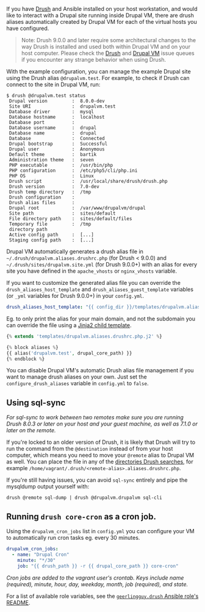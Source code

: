 If you have [Drush](http://www.drush.org) and Ansible installed on your host workstation, and would like to interact with a Drupal site running inside Drupal VM, there are drush aliases automatically created by Drupal VM for each of the virtual hosts you have configured.

> Note: Drush 9.0.0 and later require some architectural changes to the way Drush is installed and used both within Drupal VM and on your host computer. Please check the [Drush](https://github.com/drush-ops/drush/issues) and [Drupal VM](https://github.com/geerlingguy/drupal-vm/issues) issue queues if you encounter any strange behavior when using Drush.

With the example configuration, you can manage the example Drupal site using the Drush alias `@drupalvm.test`. For example, to check if Drush can connect to the site in Drupal VM, run:

```
$ drush @drupalvm.test status
 Drupal version         :  8.0.0-dev
 Site URI               :  drupalvm.test
 Database driver        :  mysql
 Database hostname      :  localhost
 Database port          :
 Database username      :  drupal
 Database name          :  drupal
 Database               :  Connected
 Drupal bootstrap       :  Successful
 Drupal user            :  Anonymous
 Default theme          :  bartik
 Administration theme   :  seven
 PHP executable         :  /usr/bin/php
 PHP configuration      :  /etc/php5/cli/php.ini
 PHP OS                 :  Linux
 Drush script           :  /usr/local/share/drush/drush.php
 Drush version          :  7.0-dev
 Drush temp directory   :  /tmp
 Drush configuration    :
 Drush alias files      :
 Drupal root            :  /var/www/drupalvm/drupal
 Site path              :  sites/default
 File directory path    :  sites/default/files
 Temporary file         :  /tmp
 directory path
 Active config path     :  [...]
 Staging config path    :  [...]
```

Drupal VM automatically generates a drush alias file in `~/.drush/drupalvm.aliases.drushrc.php` (for Drush < 9.0.0) and `~/.drush/sites/drupalvm.site.yml` (for Drush 9.0.0+) with an alias for every site you have defined in the `apache_vhosts` or `nginx_vhosts` variable.

If you want to customize the generated alias file you can override the `drush_aliases_host_template` and `drush_aliases_guest_template` variables (or `_yml` variables for Drush 9.0.0+) in your `config.yml`.

```yaml
drush_aliases_host_template: "{{ config_dir }}/templates/drupalvm.aliases.drushrc.php.j2"
```

Eg. to only print the alias for your main domain, and not the subdomain you can override the file using a [Jinja2 child template](http://jinja.pocoo.org/docs/2.9/templates/#child-template).

```php
{% extends 'templates/drupalvm.aliases.drushrc.php.j2' %}

{% block aliases %}
{{ alias('drupalvm.test', drupal_core_path) }}
{% endblock %}
```

You can disable Drupal VM's automatic Drush alias file management if you want to manage drush aliases on your own. Just set the `configure_drush_aliases` variable in `config.yml` to `false`.

## Using sql-sync

_For sql-sync to work between two remotes make sure you are running Drush 8.0.3 or later on your host and your guest machine, as well as 7.1.0 or later on the remote._

If you're locked to an older version of Drush, it is likely that Drush will try to run the command from the `@destination` instead of from your host computer, which means you need to move your `@remote` alias to Drupal VM as well. You can place the file in any of the [directories Drush searches](https://github.com/drush-ops/drush/blob/5a1328d6e9cb919a286e70360df159d1b4b15d3e/examples/example.aliases.drushrc.php#L43:L51), for example `/home/vagrant/.drush/<remote-alias>.aliases.drushrc.php`.

If you're still having issues, you can avoid `sql-sync` entirely and pipe the mysqldump output yourself with:

```
drush @remote sql-dump | drush @drupalvm.drupalvm sql-cli
```

## Running `drush core-cron` as a cron job.

Using the `drupalvm_cron_jobs` list in `config.yml` you can configure your VM to automatically run cron tasks eg. every 30 minutes.

```yaml
drupalvm_cron_jobs:
  - name: "Drupal Cron"
    minute: "*/30"
    job: "{{ drush_path }} -r {{ drupal_core_path }} core-cron"
```

_Cron jobs are added to the vagrant user's crontab. Keys include name (required), minute, hour, day, weekday, month, job (required), and state._

For a list of available role variables, see the [`geerlingguy.drush` Ansible role's README](https://github.com/geerlingguy/ansible-role-drush#readme).
